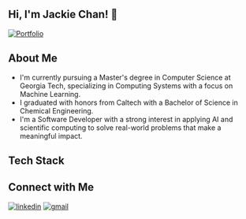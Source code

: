 ## Hi, I'm Jackie Chan! 🙂
[![Portfolio](https://img.shields.io/badge/🌟%20my_portfolio-b62e44?style=for-the-badge&logo=internet-explorer&logoColor=white)](https://jackiechanmakes.github.io/portfolio/)

## About Me 
- I'm currently pursuing a Master's degree in Computer Science at Georgia Tech, specializing in Computing Systems with a focus on Machine Learning.
- I graduated with honors from Caltech with a Bachelor of Science in Chemical Engineering.
- I'm a Software Developer with a strong interest in applying AI and scientific computing to solve real-world problems that make a meaningful impact.

## Tech Stack


## Connect with Me
[![linkedin](https://img.shields.io/badge/linkedin-2363C3?style=for-the-badge&labelColor=ffffff)](www.linkedin.com/in/jacqueline-jackie-chan)
[![gmail](https://img.shields.io/badge/gmail-EA4335?style=for-the-badge&logo=gmail&logoColor=ffffff)](mailto:jacquelinechan118@gmail.com?subject=Reaching%20out%20to%20connect)
